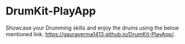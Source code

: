 # DrumKit-PlayApp
Showcase your Drumming skills and enjoy the drums using the below mentioned link.
https://gauraverma1413.github.io/DrumKit-PlayApp/.
